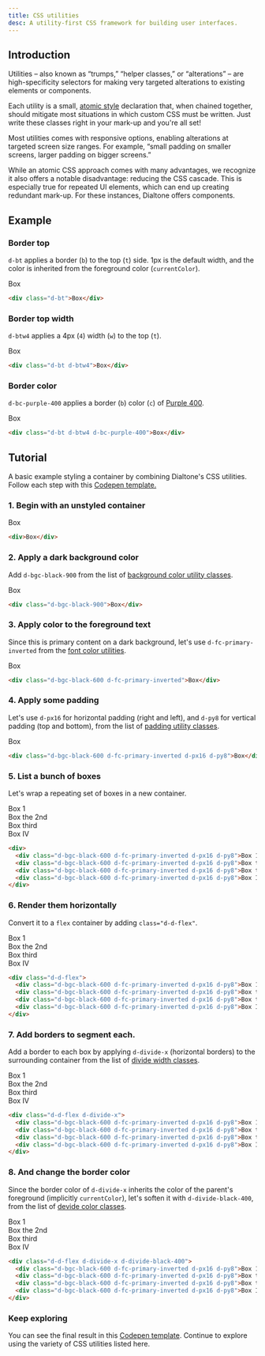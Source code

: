 ```yaml
---
title: CSS utilities
desc: A utility-first CSS framework for building user interfaces.
---
```


## Introduction

Utilities – also known as “trumps,” “helper classes,” or “alterations” – are high-specificity selectors for making very targeted alterations to existing elements or components.

Each utility is a small, <a href="https://css-tricks.com/lets-define-exactly-atomic-css/" target="_blank">atomic style</a> declaration that, when chained together, should mitigate most situations in which custom CSS must be written. Just write these classes right in your mark-up and you're all set!

Most utilities comes with responsive options, enabling alterations at targeted screen size ranges. For example, “small padding on smaller screens, larger padding on bigger screens.”

While an atomic CSS approach comes with many advantages, we recognize it also offers a notable disadvantage: reducing the CSS cascade. This is especially true for repeated UI elements, which can end up creating redundant mark-up. For these instances, Dialtone offers components.

## Example

### Border top

`d-bt` applies a border (`b`) to the top (`t`) side. 1px is the default width, and the color is inherited from the foreground color (`currentColor`).

<code-well-header>
  <div class="d-bt">Box</div>
</code-well-header>

```html
<div class="d-bt">Box</div>
```

### Border top width

`d-btw4` applies a 4px (`4`) width (`w`) to the top (`t`).

<code-well-header>
  <div class="d-bt d-btw4">Box</div>
</code-well-header>

```html
<div class="d-bt d-btw4">Box</div>
```

### Border color

`d-bc-purple-400` applies a border (`b`) color (`c`) of [Purple 400](/design/colors/#purple).

<code-well-header>
  <div class="d-bt d-btw4 d-bc-purple-400">Box</div>
</code-well-header>

```html
<div class="d-bt d-btw4 d-bc-purple-400">Box</div>
```

## Tutorial

A basic example styling a container by combining Dialtone's CSS utilities. Follow each step with this [Codepen template.](https://codepen.io/pen?template=dyKvvZB)

### 1. Begin with an unstyled container

<code-well-header>
  <div>Box</div>
</code-well-header>

```html
<div>Box</div>
```

### 2. Apply a dark background color

Add `d-bgc-black-900` from the list of [background color utility classes](/utilities/backgrounds/color/).

<code-well-header>
  <div class="d-bgc-black-900">Box</div>
</code-well-header>

```html
<div class="d-bgc-black-900">Box</div>
```

### 3. Apply color to the foreground text

Since this is primary content on a dark background, let's use `d-fc-primary-inverted` from the [font color utilities](/utilities/typography/color/).

<code-well-header>
  <div class="d-bgc-black-600 d-fc-primary-inverted">Box</div>
</code-well-header>

```html
<div class="d-bgc-black-600 d-fc-primary-inverted">Box</div>
```

### 4. Apply some padding

Let's use `d-px16` for horizontal padding (right and left), and `d-py8` for vertical padding (top and bottom), from the list of [padding utility classes](/utilities/spacing/padding/).

<code-well-header>
  <div class="d-bgc-black-600 d-fc-primary-inverted d-px16 d-py8">Box</div>
</code-well-header>

```html
<div class="d-bgc-black-600 d-fc-primary-inverted d-px16 d-py8">Box</div>
```

### 5. List a bunch of boxes

Let's wrap a repeating set of boxes in a new container.

<code-well-header>
  <div>
    <div class="d-bgc-black-600 d-fc-primary-inverted d-px16 d-py8">Box 1</div>
    <div class="d-bgc-black-600 d-fc-primary-inverted d-px16 d-py8">Box the 2nd</div>
    <div class="d-bgc-black-600 d-fc-primary-inverted d-px16 d-py8">Box third</div>
    <div class="d-bgc-black-600 d-fc-primary-inverted d-px16 d-py8">Box IV</div>
  </div>
</code-well-header>

```html
<div>
  <div class="d-bgc-black-600 d-fc-primary-inverted d-px16 d-py8">Box 1</div>
  <div class="d-bgc-black-600 d-fc-primary-inverted d-px16 d-py8">Box the 2nd</div>
  <div class="d-bgc-black-600 d-fc-primary-inverted d-px16 d-py8">Box third</div>
  <div class="d-bgc-black-600 d-fc-primary-inverted d-px16 d-py8">Box IV</div>
</div>
```

### 6. Render them horizontally

Convert it to a `flex` container by adding `class="d-d-flex"`.

<code-well-header>
  <div class="d-d-flex">
    <div class="d-bgc-black-600 d-fc-primary-inverted d-px16 d-py8">Box 1</div>
    <div class="d-bgc-black-600 d-fc-primary-inverted d-px16 d-py8">Box the 2nd</div>
    <div class="d-bgc-black-600 d-fc-primary-inverted d-px16 d-py8">Box third</div>
    <div class="d-bgc-black-600 d-fc-primary-inverted d-px16 d-py8">Box IV</div>
  </div>
</code-well-header>

```html
<div class="d-d-flex">
  <div class="d-bgc-black-600 d-fc-primary-inverted d-px16 d-py8">Box 1</div>
  <div class="d-bgc-black-600 d-fc-primary-inverted d-px16 d-py8">Box the 2nd</div>
  <div class="d-bgc-black-600 d-fc-primary-inverted d-px16 d-py8">Box third</div>
  <div class="d-bgc-black-600 d-fc-primary-inverted d-px16 d-py8">Box IV</div>
</div>
```

### 7. Add borders to segment each.

Add a border to each box by applying `d-divide-x` (horizontal borders) to the surrounding container from the list of [divide width classes](/utilities/borders/divide-width.html).

<code-well-header>
  <div class="d-d-flex d-divide-x">
    <div class="d-bgc-black-600 d-fc-primary-inverted d-px16 d-py8">Box 1</div>
    <div class="d-bgc-black-600 d-fc-primary-inverted d-px16 d-py8">Box the 2nd</div>
    <div class="d-bgc-black-600 d-fc-primary-inverted d-px16 d-py8">Box third</div>
    <div class="d-bgc-black-600 d-fc-primary-inverted d-px16 d-py8">Box IV</div>
  </div>
</code-well-header>

```html
<div class="d-d-flex d-divide-x">
  <div class="d-bgc-black-600 d-fc-primary-inverted d-px16 d-py8">Box 1</div>
  <div class="d-bgc-black-600 d-fc-primary-inverted d-px16 d-py8">Box the 2nd</div>
  <div class="d-bgc-black-600 d-fc-primary-inverted d-px16 d-py8">Box third</div>
  <div class="d-bgc-black-600 d-fc-primary-inverted d-px16 d-py8">Box IV</div>
</div>
```

### 8. And change the border color

Since the border color of `d-divide-x` inherits the color of the parent's foreground (implicitly `currentColor`), let's soften it with `d-divide-black-400`, from the list of [devide color classes](/utilities/borders/divide-color.html).

<code-well-header>
  <div class="d-d-flex d-divide-x d-divide-black-400">
    <div class="d-bgc-black-600 d-fc-primary-inverted d-px16 d-py8">Box 1</div>
    <div class="d-bgc-black-600 d-fc-primary-inverted d-px16 d-py8">Box the 2nd</div>
    <div class="d-bgc-black-600 d-fc-primary-inverted d-px16 d-py8">Box third</div>
    <div class="d-bgc-black-600 d-fc-primary-inverted d-px16 d-py8">Box IV</div>
  </div>
</code-well-header>

```html
<div class="d-d-flex d-divide-x d-divide-black-400">
  <div class="d-bgc-black-600 d-fc-primary-inverted d-px16 d-py8">Box 1</div>
  <div class="d-bgc-black-600 d-fc-primary-inverted d-px16 d-py8">Box the 2nd</div>
  <div class="d-bgc-black-600 d-fc-primary-inverted d-px16 d-py8">Box third</div>
  <div class="d-bgc-black-600 d-fc-primary-inverted d-px16 d-py8">Box IV</div>
</div>
```

### Keep exploring

You can see the final result in this [Codepen template](https://codepen.io/pen?template=XWYMMRY). Continue to explore using the variety of CSS utilities listed here.
